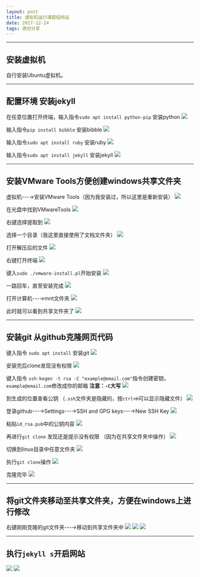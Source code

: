 ```yaml
---
layout: post
title: 虚拟机运行课题组网站
date: 2017-12-24
tags: 原创分享
---
```

---

## 安装虚拟机
自行安装Ubuntu虚拟机。

---
## 配置环境 安装jekyll
在任意位置打开终端，输入指令`sudo apt install python-pip` 安装python
![](https://i.imgur.com/bKkVLU8.png)

输入指令`pip install bibble` 安装bibble
![](https://i.imgur.com/r3qD0fE.png)

输入指令`sudo apt install ruby` 安装ruby
![](https://i.imgur.com/QysCrrh.png) 

输入指令`sudo apt install jekyll` 安装jekyll
![](https://i.imgur.com/lAFhtwT.png) 

---
## 安装VMware Tools方便创建windows共享文件夹
虚拟机---→安装VMware Tools（因为我安装过，所以这里是重新安装）
![](https://i.imgur.com/4jIAEo2.png)

在光盘中找到VMwareTools
![](https://i.imgur.com/aENwhMa.png)

右键选择提取到
![](https://i.imgur.com/RNynQ5x.png)

选择一个目录（我这里直接使用了文档文件夹）
![](https://i.imgur.com/rQzj2Cn.png)

打开解压后的文件
![](https://i.imgur.com/ztGZnLa.png)

右键打开终端
![](https://i.imgur.com/5ULalkV.png)

键入`sudo ./vmware-install.pl`开始安装
![](https://i.imgur.com/zPFovlY.png)

一路回车，直至安装完成
![](https://i.imgur.com/y9Vqwu9.png)

打开计算机---→mnt文件夹
![](https://i.imgur.com/Q7Hq4wn.png)

此时就可以看到共享文件夹了
![](https://i.imgur.com/JOxq5Pt.png)

---
## 安装git 从github克隆网页代码

键入指令 `sudo apt install` 安装git
![](https://i.imgur.com/0eCJP2q.png)

安装完后clone发现没有权限
![](https://i.imgur.com/0uCtNvc.png)

键入指令 `ssh-kegen -t rsa -C "example@email.com"`指令创建密钥，`example@email.com`修改成你的邮箱  **注意：`-C`大写**
![](https://i.imgur.com/R33CQmE.png)

到生成的位置查看公钥 （`.ssh`文件夹是隐藏的，按`ctrl+H`可以显示隐藏文件）
![](https://i.imgur.com/mp9ry7U.png)

登录github---→Settings---→SSH and GPG keys---→New SSH Key
![](https://i.imgur.com/wrBePQO.png)

粘贴`id_rsa.pub`中的公钥内容
![](https://i.imgur.com/4VALKY5.png)

再进行`git clone` 发现还是提示没有权限 （因为在共享文件夹中操作）
![](https://i.imgur.com/lFVSp87.png)

切换到linux目录中任意文件夹
![](https://i.imgur.com/PszrRFy.png)

执行`git clone`操作
![](https://i.imgur.com/to5fKpu.png)

克隆完毕
![](https://i.imgur.com/FHM8frB.png)

---
## 将git文件夹移动至共享文件夹，方便在windows上进行修改

右键刚刚克隆的git文件夹---→移动到共享文件夹中
![](https://i.imgur.com/cZ47qsM.png)
![](https://i.imgur.com/LSYQavV.png)
![](https://i.imgur.com/kO6AqCS.png)

---
## 执行`jekyll s`开启网站
![](https://i.imgur.com/x3z8VSI.png)
![](https://i.imgur.com/mHEHrSS.png)